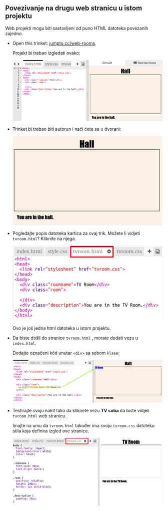 ## Povezivanje na drugu web stranicu u istom projektu

Web projekti mogu biti sastavljeni od puno HTML datoteka povezanih zajedno.

+ Open this trinket: <a href="https://trinket.io/html/f1486ddb24" target="_blank">jumpto.cc/web-rooms</a>.
    
    Projekt bi trebao izgledati ovako:
    
    ![screenshot](images/rooms-starter.png)

+ Trinket bi trebao biti autorun i naći ćete se u dvorani:
    
    ![screenshot](images/rooms-hall-start.png)

+ Pogledajte popis datoteka kartica za ovaj trik. Možete li vidjeti `tvroom.html`? Kliknite na njega.
    
    ![screenshot](images/rooms-tvroom-html.png)
    
    Ovo je još jedna html datoteka u istom projektu.

+ Da biste došli do stranice `tvroom.html` , morate dodati vezu u `index.html`.
    
    Dodajte označeni kôd unutar `<div>` sa sobom `klase`:
    
    ![screenshot](images/rooms-link-tvroom.png)

+ Testirajte svoju nakit tako da kliknete vezu **TV soba** da biste vidjeli `tvroom.html` web stranicu.
    
    Imajte na umu da `tvroom.html` također ima svoju `tvroom.css` datoteku stila koja definira izgled ove stranice.
    
    ![screenshot](images/rooms-tvroom-unstyled.png)